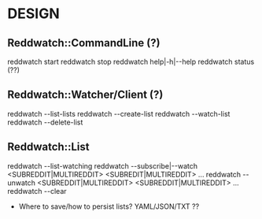 # DESIGN

## Reddwatch::CommandLine (?)
reddwatch start
reddwatch stop
reddwatch help|-h|--help
reddwatch status (??)

## Reddwatch::Watcher/Client (?)
reddwatch --list-lists
reddwatch --create-list <LIST>
reddwatch --watch-list <LIST>
reddwatch --delete-list <LIST>

## Reddwatch::List
reddwatch --list-watching
reddwatch --subscribe|--watch <SUBREDDIT|MULTIREDDIT> <SUBREDIT|MULTIREDDIT> ...
reddwatch --unwatch <SUBREDDIT|MULTIREDDIT> <SUBREDDIT|MULTIREDDIT> ...
reddwatch --clear

* Where to save/how to persist lists? YAML/JSON/TXT ??
